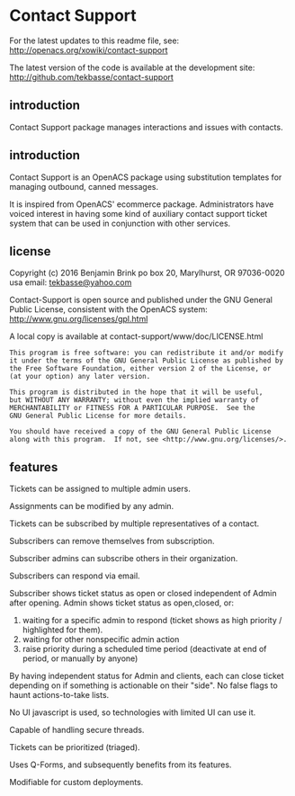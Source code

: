 Contact Support
================

For the latest updates to this readme file, see: http://openacs.org/xowiki/contact-support

The latest version of the code is available at the development site:
 http://github.com/tekbasse/contact-support

introduction
------------

Contact Support package manages interactions and issues with contacts.


introduction
------------

Contact Support is an OpenACS package using substitution templates for
managing outbound, canned messages.

It is inspired from OpenACS' ecommerce package. Administrators
 have voiced interest in having some kind of auxiliary contact support
 ticket system that can be used in conjunction with other services.

license
-------
Copyright (c) 2016 Benjamin Brink
po box 20, Marylhurst, OR 97036-0020 usa
email: tekbasse@yahoo.com

Contact-Support is open source and published under the GNU General Public License, 
consistent with the OpenACS system: http://www.gnu.org/licenses/gpl.html

A local copy is available at contact-support/www/doc/LICENSE.html

    This program is free software: you can redistribute it and/or modify
    it under the terms of the GNU General Public License as published by
    the Free Software Foundation, either version 2 of the License, or
    (at your option) any later version.

    This program is distributed in the hope that it will be useful,
    but WITHOUT ANY WARRANTY; without even the implied warranty of
    MERCHANTABILITY or FITNESS FOR A PARTICULAR PURPOSE.  See the
    GNU General Public License for more details.

    You should have received a copy of the GNU General Public License
    along with this program.  If not, see <http://www.gnu.org/licenses/>.

features
--------

Tickets can be assigned to multiple admin users.

Assignments can be modified by any admin.

Tickets can be subscribed by multiple representatives of a contact.

Subscribers can remove themselves from subscription.

Subscriber admins can subscribe others in their organization.

Subscribers can respond via email.

Subscriber shows ticket status as open or closed independent of Admin after opening.
Admin shows ticket status as open,closed, or:
1.   waiting for a specific admin to respond (ticket shows as high priority / highlighted for them).
2.   waiting for other nonspecific admin action
3.   raise priority during a scheduled time period (deactivate at end of period, or manually by anyone)

By having independent status for Admin and clients, 
each can close ticket depending on if something is actionable on their "side".
No false flags to haunt actions-to-take lists.

No UI javascript is used, so technologies with limited UI can use it.

Capable of handling secure threads.

Tickets can be prioritized (triaged).

Uses Q-Forms, and subsequently benefits from its features.

Modifiable for custom deployments.






